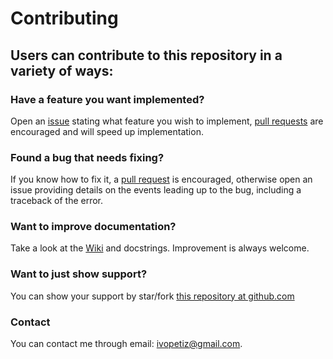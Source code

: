 # Contributing

## Users can contribute to this repository in a variety of ways:

### Have a feature you want implemented?

  Open an [issue](https://github.com/ivopetiz/copypaste-on-lan/issues) stating what feature you wish to implement, [pull requests](https://github.com/ivopetiz/copypaste-on-lan/pulls) are encouraged and will speed up implementation.

### Found a bug that needs fixing?

  If you know how to fix it, a [pull request](https://github.com/ivopetiz/copypaste-on-lan/pulls) is encouraged, otherwise open an issue providing details on the events leading up to the bug, including a traceback of the error.  

### Want to improve documentation?

  Take a look at the [Wiki](https://github.com/ivopetiz/copypaste-on-lan/wiki) and docstrings. Improvement is always welcome.

### Want to just show support?

  You can show your support by star/fork [this repository at github.com](https://github.com/ivopetiz/copypaste-on-lan/)
  
### Contact

  You can contact me through email: ivopetiz@gmail.com.
